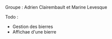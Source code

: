  Groupe : Adrien Clairembault et Marine Levesque

 Todo :

 - Gestion des bierres
 - Affichae d'une bierre